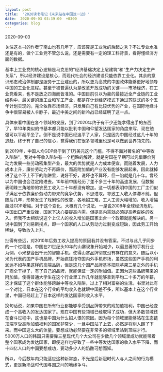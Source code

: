 ```yaml
---
layout: post
title:  "2020读书笔记《未来站在中国这一边》"
date:  2020-09-03 03:39:00  +0300
categories: blog
---
```


2020-09-03

关注这本书的作者宁南山也有几年了，应该算是工业党的后起之秀？不过专业水准还是有的，做个工业党不管怎么说，还是需要有一定的理工科背景，看得懂经济方面的数据。

基本上工业党的核心逻辑是马克思的”经济基础决定上层建筑“和”生产力决定生产关系“，所以经济建设是核心，而现代社会的经济建设只能依靠工业化。其余的意识形态政治体制都是服务于工业建设的，所以更为高效的中国政体能够更好地领导中国的工业化进程。甚至于被普遍认为是改革开放成功的关键——市场经济，在工业党看来，也不是放之四海而皆准的。中国目前引以为豪的最接近全产业链的工业结构中，最关键的重工业和军工产业，都是在计划经济模式下通过苏联式的多个五年计划实现的。完全依靠市场经济，只发展自己有比较优势的产业，在国际地缘斗争中很容易被人卡脖子，最近中美之间的新冷战已经证明了这一点。

具体来看中国在各个领域的发展，到了2020年终于有不少还能拿得出手的东西了，早10年类似的书基本都只能以批判中国和仰望发达国家的角度来写，现在勉强可以平起平坐了。倒不是说中国已经追平了人家，只是因为中国经过这几十年的追赶，终于有了自己的信心，觉得我们在很多领域里也是可以做到世界领先的。

到2019年，中国人均GDP终于到了1万美元这个门槛，不得不面对著名的”中等收入陷阱“。我对中等收入陷阱有一个粗略的解读，就是穷国在早期可以凭借廉价劳动力发展一些劳动密集型产业，最大的优势就是人力成本便宜。而随着发展，人力成本上升，廉价劳动力不再廉价，而高附加值的产业没有能够发展起来，因此就掉进了这个不上不下的陷阱里，说好不好，说坏也不算坏，但一陷就是几十年。曾经以为中国也会注定陷进去，10年前中国经历了差不多三十年的高速发展，但数据表明珠三角地带的农民工收入二十年都没有增加。这一切都表明中国的工厂主们似乎满足于依靠廉价劳动力带来的竞争优势，不思进取，导致工人收入停滞不前。但随后几年，形势发生了戏剧性的改变，各地招工难，工人工资大幅增加，收入增幅超过GDP增幅。对于这个变化，大概有几个说法，一是说2008年全球经济危机，中国出口严重受挫，国家下决心要提高内需，但提高内需就必须提高老百姓的收入。但我不太相信说这个上亿人的收入增加是国家出台一个政策就能解决的。另一说中国到了刘易斯拐点，即一个国家的人口从劳动力过剩变成短缺，因此劳工开始稀缺，导致收入上升。

扯得有些远，对2010年后劳工收入提高的原因我并没有答案。不过与此几乎同步的一个过程是，中国在21世纪头10年的山寨现象开始减少，以最显著的手机行业为例，小米整合出千元的智能手机，使得山寨品牌彻底没有存在的意义。随后以小米为代表的国产手机品牌，开始疯狂抢夺国内外手机市场，虽然这些国产手机的利润远不如苹果这样的高端品牌，但是这几个国产品牌基本把除苹果三星之外的手机厂商全干掉了，有了自己的品牌，就能保证一定的附加值。正因为这些品牌带来的附加值，使得普通大学生在这个行业里工作几年就能够拿到平均二十多万的年薪，这才保证了这个群体能够跨越中等收入陷阱，过上了相对富裕的生活。书里对此有一个对比，日本在这个行业的平均收入也就跟中国差不多，所以基本上在这个行业里，中国已经赶上了日本这样的发达国家的收入水平。

换句话说，如果中国在所有行业都能够享受到品牌带来的附加值福利，中国已经变成一个高收入的发达国家了。现在中国有些领域已经取得了成功，但大多数领域还在奋斗过程中，这也是中国为什么招人恨的原因。因为每个领域里能够站在生态链顶端享受高附加值福利的国家非常少，一旦中国站了上去，必然是将别人踢了下来。而中国这么大的体量，要想成功必然要在非常多的领域里站到顶端才行。5000万人口的韩国只需要靠三星现代几个大公司在少数几个领域里成功就能带着整个国家成为发达国家，即便这样也导致了一些中等发达国家的收入水平下降，而十四亿人口的中国要想成功，要动多少人的奶酪可想而知。

所以，今后数年内只能适应这种新常态，不光是后新冠时代人与人之间的行为模式，更是新冷战时代国与国之间的地缘争斗。




<!--end-->
